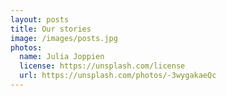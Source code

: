 ```yaml
---
layout: posts
title: Our stories
image: /images/posts.jpg
photos:
  name: Julia Joppien
  license: https://unsplash.com/license
  url: https://unsplash.com/photos/-3wygakaeQc
---
```

